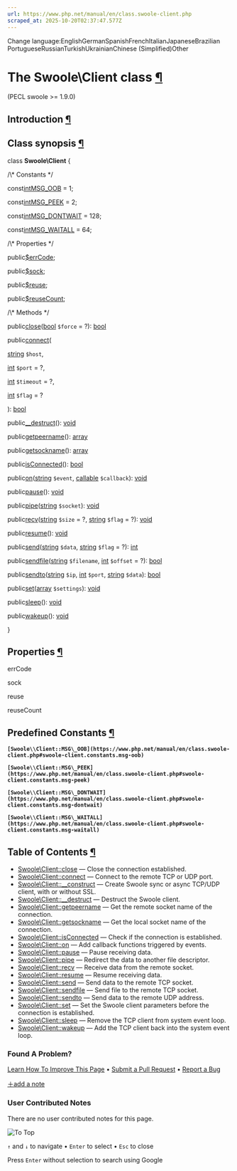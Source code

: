 ```yaml
---
url: https://www.php.net/manual/en/class.swoole-client.php
scraped_at: 2025-10-20T02:37:47.577Z
---
```


Change language:EnglishGermanSpanishFrenchItalianJapaneseBrazilian PortugueseRussianTurkishUkrainianChinese (Simplified)Other

# The Swoole\\Client class [¶](https://www.php.net/manual/en/class.swoole-client.php\#class.swoole-client)

(PECL swoole >= 1.9.0)

## Introduction [¶](https://www.php.net/manual/en/class.swoole-client.php\#swoole-client.intro)

## Class synopsis [¶](https://www.php.net/manual/en/class.swoole-client.php\#swoole-client.synopsis)

class **Swoole\\Client**
{

/\\* Constants \*/

const[int](https://www.php.net/manual/en/language.types.integer.php)[MSG\_OOB](https://www.php.net/manual/en/class.swoole-client.php#swoole-client.constants.msg-oob) = 1;

const[int](https://www.php.net/manual/en/language.types.integer.php)[MSG\_PEEK](https://www.php.net/manual/en/class.swoole-client.php#swoole-client.constants.msg-peek) = 2;

const[int](https://www.php.net/manual/en/language.types.integer.php)[MSG\_DONTWAIT](https://www.php.net/manual/en/class.swoole-client.php#swoole-client.constants.msg-dontwait) = 128;

const[int](https://www.php.net/manual/en/language.types.integer.php)[MSG\_WAITALL](https://www.php.net/manual/en/class.swoole-client.php#swoole-client.constants.msg-waitall) = 64;

/\\* Properties \*/

public[$errCode](https://www.php.net/manual/en/class.swoole-client.php#swoole-client.props.errcode);

public[$sock](https://www.php.net/manual/en/class.swoole-client.php#swoole-client.props.sock);

public[$reuse](https://www.php.net/manual/en/class.swoole-client.php#swoole-client.props.reuse);

public[$reuseCount](https://www.php.net/manual/en/class.swoole-client.php#swoole-client.props.reusecount);

/\\* Methods \*/

public[close](https://www.php.net/manual/en/swoole-client.close.php)([bool](https://www.php.net/manual/en/language.types.boolean.php) `$force` = ?): [bool](https://www.php.net/manual/en/language.types.boolean.php)

public[connect](https://www.php.net/manual/en/swoole-client.connect.php)(

[string](https://www.php.net/manual/en/language.types.string.php) `$host`,

[int](https://www.php.net/manual/en/language.types.integer.php) `$port` = ?,

[int](https://www.php.net/manual/en/language.types.integer.php) `$timeout` = ?,

[int](https://www.php.net/manual/en/language.types.integer.php) `$flag` = ?

): [bool](https://www.php.net/manual/en/language.types.boolean.php)

public[\_\_destruct](https://www.php.net/manual/en/swoole-client.destruct.php)(): [void](https://www.php.net/manual/en/language.types.void.php)

public[getpeername](https://www.php.net/manual/en/swoole-client.getpeername.php)(): [array](https://www.php.net/manual/en/language.types.array.php)

public[getsockname](https://www.php.net/manual/en/swoole-client.getsockname.php)(): [array](https://www.php.net/manual/en/language.types.array.php)

public[isConnected](https://www.php.net/manual/en/swoole-client.isconnected.php)(): [bool](https://www.php.net/manual/en/language.types.boolean.php)

public[on](https://www.php.net/manual/en/swoole-client.on.php)([string](https://www.php.net/manual/en/language.types.string.php) `$event`, [callable](https://www.php.net/manual/en/language.types.callable.php) `$callback`): [void](https://www.php.net/manual/en/language.types.void.php)

public[pause](https://www.php.net/manual/en/swoole-client.pause.php)(): [void](https://www.php.net/manual/en/language.types.void.php)

public[pipe](https://www.php.net/manual/en/swoole-client.pipe.php)([string](https://www.php.net/manual/en/language.types.string.php) `$socket`): [void](https://www.php.net/manual/en/language.types.void.php)

public[recv](https://www.php.net/manual/en/swoole-client.recv.php)([string](https://www.php.net/manual/en/language.types.string.php) `$size` = ?, [string](https://www.php.net/manual/en/language.types.string.php) `$flag` = ?): [void](https://www.php.net/manual/en/language.types.void.php)

public[resume](https://www.php.net/manual/en/swoole-client.resume.php)(): [void](https://www.php.net/manual/en/language.types.void.php)

public[send](https://www.php.net/manual/en/swoole-client.send.php)([string](https://www.php.net/manual/en/language.types.string.php) `$data`, [string](https://www.php.net/manual/en/language.types.string.php) `$flag` = ?): [int](https://www.php.net/manual/en/language.types.integer.php)

public[sendfile](https://www.php.net/manual/en/swoole-client.sendfile.php)([string](https://www.php.net/manual/en/language.types.string.php) `$filename`, [int](https://www.php.net/manual/en/language.types.integer.php) `$offset` = ?): [bool](https://www.php.net/manual/en/language.types.boolean.php)

public[sendto](https://www.php.net/manual/en/swoole-client.sendto.php)([string](https://www.php.net/manual/en/language.types.string.php) `$ip`, [int](https://www.php.net/manual/en/language.types.integer.php) `$port`, [string](https://www.php.net/manual/en/language.types.string.php) `$data`): [bool](https://www.php.net/manual/en/language.types.boolean.php)

public[set](https://www.php.net/manual/en/swoole-client.set.php)([array](https://www.php.net/manual/en/language.types.array.php) `$settings`): [void](https://www.php.net/manual/en/language.types.void.php)

public[sleep](https://www.php.net/manual/en/swoole-client.sleep.php)(): [void](https://www.php.net/manual/en/language.types.void.php)

public[wakeup](https://www.php.net/manual/en/swoole-client.wakeup.php)(): [void](https://www.php.net/manual/en/language.types.void.php)

}

## Properties [¶](https://www.php.net/manual/en/class.swoole-client.php\#swoole-client.props)

errCode

sock

reuse

reuseCount

## Predefined Constants [¶](https://www.php.net/manual/en/class.swoole-client.php\#swoole-client.constants)

**`[Swoole\\Client::MSG\_OOB](https://www.php.net/manual/en/class.swoole-client.php#swoole-client.constants.msg-oob)`**

**`[Swoole\\Client::MSG\_PEEK](https://www.php.net/manual/en/class.swoole-client.php#swoole-client.constants.msg-peek)`**

**`[Swoole\\Client::MSG\_DONTWAIT](https://www.php.net/manual/en/class.swoole-client.php#swoole-client.constants.msg-dontwait)`**

**`[Swoole\\Client::MSG\_WAITALL](https://www.php.net/manual/en/class.swoole-client.php#swoole-client.constants.msg-waitall)`**

## Table of Contents [¶](https://www.php.net/manual/en/class.swoole-client.php\#class.swoole-client)

- [Swoole\\Client::close](https://www.php.net/manual/en/swoole-client.close.php) — Close the connection established.
- [Swoole\\Client::connect](https://www.php.net/manual/en/swoole-client.connect.php) — Connect to the remote TCP or UDP port.
- [Swoole\\Client::\_\_construct](https://www.php.net/manual/en/swoole-client.construct.php) — Create Swoole sync or async TCP/UDP client, with or without SSL.
- [Swoole\\Client::\_\_destruct](https://www.php.net/manual/en/swoole-client.destruct.php) — Destruct the Swoole client.
- [Swoole\\Client::getpeername](https://www.php.net/manual/en/swoole-client.getpeername.php) — Get the remote socket name of the connection.
- [Swoole\\Client::getsockname](https://www.php.net/manual/en/swoole-client.getsockname.php) — Get the local socket name of the connection.
- [Swoole\\Client::isConnected](https://www.php.net/manual/en/swoole-client.isconnected.php) — Check if the connection is established.
- [Swoole\\Client::on](https://www.php.net/manual/en/swoole-client.on.php) — Add callback functions triggered by events.
- [Swoole\\Client::pause](https://www.php.net/manual/en/swoole-client.pause.php) — Pause receiving data.
- [Swoole\\Client::pipe](https://www.php.net/manual/en/swoole-client.pipe.php) — Redirect the data to another file descriptor.
- [Swoole\\Client::recv](https://www.php.net/manual/en/swoole-client.recv.php) — Receive data from the remote socket.
- [Swoole\\Client::resume](https://www.php.net/manual/en/swoole-client.resume.php) — Resume receiving data.
- [Swoole\\Client::send](https://www.php.net/manual/en/swoole-client.send.php) — Send data to the remote TCP socket.
- [Swoole\\Client::sendfile](https://www.php.net/manual/en/swoole-client.sendfile.php) — Send file to the remote TCP socket.
- [Swoole\\Client::sendto](https://www.php.net/manual/en/swoole-client.sendto.php) — Send data to the remote UDP address.
- [Swoole\\Client::set](https://www.php.net/manual/en/swoole-client.set.php) — Set the Swoole client parameters before the connection is established.
- [Swoole\\Client::sleep](https://www.php.net/manual/en/swoole-client.sleep.php) — Remove the TCP client from system event loop.
- [Swoole\\Client::wakeup](https://www.php.net/manual/en/swoole-client.wakeup.php) — Add the TCP client back into the system event loop.

### Found A Problem?

[Learn How To Improve This Page](https://github.com/php/doc-base/blob/master/README.md "This will take you to our contribution guidelines on GitHub")
•
[Submit a Pull Request](https://github.com/php/doc-en/blob/master/reference/swoole/swoole.client.xml)
•
[Report a Bug](https://github.com/php/doc-en/issues/new?body=From%20manual%20page:%20https:%2F%2Fphp.net%2Fclass.swoole-client%0A%0A---)

[＋add a note](https://www.php.net/manual/add-note.php?sect=class.swoole-client&repo=en&redirect=https://www.php.net/manual/en/class.swoole-client.php)

### User Contributed Notes

There are no user contributed notes for this page.

![To Top](https://www.php.net/images/to-top@2x.png)

`↑` and `↓` to navigate •
`Enter` to select •
`Esc` to close


Press `Enter` without
selection to search using Google